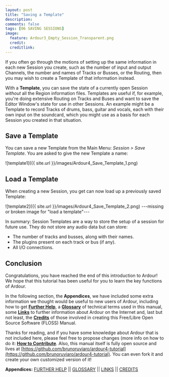 ```yaml
---
layout: post
title: "Saving a Template"
description:
comments: false 
tags: [06 SAVING SESSIONS]
image:
  feature: Ardour3_Empty_Session_Transparent.png
  credit:  
  creditlink:  
---
```


If you often go through the motions of setting up the same information
in each new Session you create, such as the number of input and output
Channels, the number and names of Tracks or Busses, or the Routing, then
you may wish to create a Template of that information instead.

With a **Template**, you can save the state of a currently open Session
*without* all the Region information files. Templates are useful if, for
example, you're doing extensive Routing on Tracks and Buses and want to
save the Editor Window's state for use in other Sessions. An example
might be a Template to record Tracks of drums, bass, guitar and vocals,
each with their own input on the soundcard, which you might use as a
basis for each Session you created in that situation. 

## Save a Template

You can save a new Template from the Main Menu: *Session > Save Template*. You are asked to give the new Template a name:

![template1]({{ site.url }}/images/Ardour4_Save_Template_1.png)

## Load a Template

When creating a new Session, you get can now load up a previously saved Template:

![template2]({{ site.url }}/images/Ardour4_Save_Template_2.png)
---missing or broken image for "load a template"---

In summary: Session Templates are a way to store the setup of a session for future use. They do not store any audio data but can store:

* The number of tracks and busses, along with their names.
* The plugins present on each track or bus (if any).
* All I/O connections.

## Conclusion

Congratulations, you have reached the end of this introduction to Ardour! We hope that this tutorial has been useful for you to learn the key functions of Ardour.

In the following section, the **Appendices**, we have included some
extra information we thought would be useful to new users of Ardour,
including how to get [**Further Help**](../further-help), a [**Glossary**](../glossary) of technical terms
used in this manual, some [**Links**](../links) to further information about Ardour
on the Internet and, last but not least, the [**Credits**](../credits) of those
involved in creating this Free/Libre Open Source Software (FLOSS) Manual.

Thanks for reading, and if you have some knowledge about Ardour that is
not included here, please feel free to propose changes (more info on how to do it: [**How to Contribute**](../how-to-contribute-0/). Also, this manual itself is fully open source and lives at [https://github.com/brunoruviaro/ardour4-tutorial](https://github.com/brunoruviaro/ardour4-tutorial). You can even fork it and create your own customized version of it!

**Appendices:**
[FURTHER HELP](../further-help)   ||
[GLOSSARY](../glossary)   ||
[LINKS](../links)   ||
[CREDITS](../credits)
